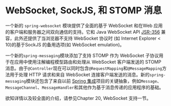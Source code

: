 WebSocket, SockJS, 和 STOMP 消息
=========

一个新的 `spring-websocket` 模块提供了全面的基于 WebSocket 和在Web 应用的客户端和服务器之间双向通信的支持。它和 Java WebSocket API [JSR-356](http://jcp.org/en/jsr/detail?id=356) 兼容，此外还提供了当浏览器不支持 WebSocket 协议时 (如 Internet Explorer < 10)的基于SockJS 的备用选项(如 WebSocket emulation)。

一个新的`spring-messaging`模块添加了支持 STOMP 作为 WebSocket 子协议用于在应用中使用注解编程模型路由和处理从 WebSocket 客户端发送的 STOMP 消息。由于`@Controller`现在可以同时包含`@RequestMapping`和`@MessageMapping`方法用于处理 HTTP 请求和来自 WebSocket 连接客户端发送的消息。新的`spring-messaging`模块还包含了来自以前 [Spring 集成](http://projects.spring.io/spring-integration/)项目的关键抽象，例如`Message`、`MessageChannel`、`MessageHandler`和其他作为基于消息传递的应用程序的基础。

欲知详情以及较全面的介绍，请参见Chapter 20, WebSocket 支持一节。